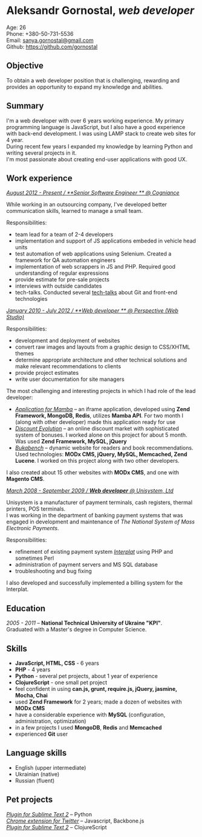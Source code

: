 # Aleksandr Gornostal, _web developer_

Age: 26  
Phone: +380-50-731-5536  
Email: <sanya.gornostal@gmail.com>  
Github: <https://github.com/gornostal>

## Objective

To obtain a web developer position that is challenging, rewarding and provides an opportunity to expand my knowledge and abilities.

## Summary

I'm a web developer with over 6 years working experience. My primary programming language is JavaScript, but I also have a good experience with back-end development. I was using LAMP stack to create web sites for 4 year.  
During recent few years I expanded my knowledge by learning Python and writing several projects in it.  
I'm most passionate about creating end-user applications with good UX.  

## Work experience

<u>_August 2012 - Present / **Senior Software Engineer ** @ [Cogniance](http://cogniance.com)_</u>  

While working in an outsourcing company, I've developed better communication skills, learned to manage a small team.

Responsibilities:
* team lead for a team of 2-4 developers
* implementation and support of JS applications embeded in vehicle head units
* test automation of web applications using Selenium. Created a framework for QA automation engineers
* implementation of web scrappers in JS and PHP. Required good understanding of regular expressions
* provide estimate for pre-sale projects
* interviews with outside candidates
* tech-talks. Conducted several [tech-talks](http://gornostal.github.io/talks/) about Git and front-end technologies

<u>_January 2010 - July 2012 / **Web developer ** @ [Perspective (Web Studio)](http://perspective.net.ua)_</u>  

Responsibilities:

* development and deployment of websites
* convert raw images and layouts from a graphic design to CSS/XHTML themes
* determine appropriate architecture and other technical solutions and make relevant recommendations to clients
* provide project estimates
* write user documentation for site managers

The most challenging and interesting projects in which I had role of the lead developer:

* _[Application for Mamba](http://mamba.ru/app_platform/?action=view&app_id=288)_ – an iframe application, developed using
    **Zend Framework, MongoDB, Redis**, utilizes **Mamba API**.
    For two month I (along with other developer) made this application ready for use
* _[Discount Evolution](http://dievo.pro/)_ – an online discount market with sophisticated system of bonuses. 
    I worked alone on this project for about 5 month. Was used **Zend Framework, MySQL, jQuery**
* _[Bukabench](http://bukabench.com)_ – dynamic website for readers and book recommendations.
    Used technologies: **MODx CMS, jQuery, MySQL, Memcached, Zend Lucene**. I worked on this project along with two other developers.

I also created about 15 other websites with **MODx CMS**, and one with **Magento CMS**.

<u>_March 2008 - September 2009 / **Web developer** @ [Unisystem, Ltd](http://unisystem.ua/en.html)_</u>

Unisystem is a manufacturer of payment terminals, cash registers, thermal printers, POS terminals.  
I was working in the department of banking payment systems that was engaged in development and maintenance of _The National System of Mass Electronic Payments_.  

Responsibilities:

* refinement of existing payment system _[Interplat](http://interplat.ua/)_ using PHP and sometimes Perl
* administration of payment servers and MS SQL database
* troubleshooting and bug fixing

I also developed and successfully implemented a billing system for the Interplat.


## Education

_2005 - 2011_ – **National Technical University of Ukraine "KPI"**.  
Graduated with a Master's degree in Computer Science.

## Skills

* **JavaScript, HTML, CSS** - 6 years
* **PHP** - 4 years
* **Python** - several pet projects, about 1 year of experience
* **ClojureScript** - one small pet project
* feel confident in using **can.js, grunt, require.js, jQuery, jasmine, Mocha, Chai**
* used **Zend Framework** for 2 years; made a dozen of websites with **MODx CMS**
* have a considerable experience with **MySQL** (configuration, administration, optimization)
* in a few projects I used **MongoDB**, **Redis** and **Memcached**
* experienced **Git** user

## Language skills

* English (upper intermediate)
* Ukrainian (native)
* Russian (fluent)

## Pet projects

_[Plugin for Sublime Text 2](https://github.com/gornostal/Modific)_ – Python  
_[Chrome extension for Twitter](https://github.com/gornostal/twittext)_ – Javascript, Backbone.js  
_[Plugin for Sublime Text 2](https://github.com/gornostal/Modific-LightTable)_ – ClojureScript  
